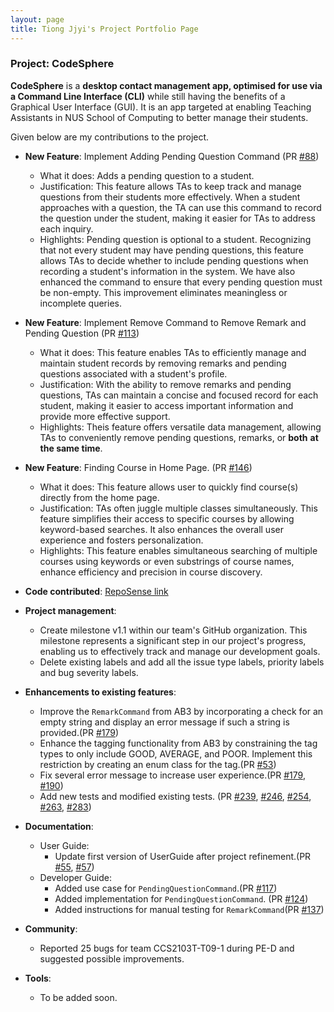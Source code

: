 ```yaml
---
layout: page
title: Tiong Jjyi's Project Portfolio Page
---
```


### Project: CodeSphere

**CodeSphere** is a **desktop contact management app, optimised for use via a Command Line Interface (CLI)**
while still having the benefits of a Graphical User Interface (GUI).
It is an app targeted at enabling Teaching Assistants in NUS School of Computing to better manage their students.

Given below are my contributions to the project.

* **New Feature**: Implement Adding Pending Question Command (PR [#88](https://github.com/AY2324S1-CS2103T-W15-4/tp/pull/88))
    * What it does: Adds a pending question to a student.
    * Justification: This feature allows TAs to keep track and manage questions from their students more effectively. When a student approaches with a question, the TA can use this command to record the question under the student, making it easier for TAs to address each inquiry.
    * Highlights: Pending question is optional to a student. Recognizing that not every student may have pending questions, this feature allows TAs to decide whether to include pending questions when recording a student's information in the system. We have also enhanced the command to ensure that every pending question must be non-empty. This improvement eliminates meaningless or incomplete queries.


* **New Feature**: Implement Remove Command to Remove Remark and Pending Question (PR [#113](https://github.com/AY2324S1-CS2103T-W15-4/tp/pull/113))
    * What it does: This feature enables TAs to efficiently manage and maintain student records by removing remarks and pending questions associated with a student's profile.
    * Justification:  With the ability to remove remarks and pending questions, TAs can maintain a concise and focused record for each student, making it easier to access important information and provide more effective support.
    * Highlights: Theis feature offers versatile data management, allowing TAs to conveniently remove pending questions, remarks, or **both** **at the same time**.

* **New Feature**: Finding Course in Home Page. (PR [#146](https://github.com/AY2324S1-CS2103T-W15-4/tp/pull/146))
    * What it does: This feature allows user to quickly find course(s) directly from the home page.
    * Justification: TAs often juggle multiple classes simultaneously. This feature simplifies their access to specific courses by allowing keyword-based searches. It also enhances the overall user experience and fosters personalization.
    * Highlights: This feature enables simultaneous searching of multiple courses using keywords or even substrings of course names, enhance efficiency and precision in course discovery.

* **Code contributed**: [RepoSense link](https://nus-cs2103-ay2324s1.github.io/tp-dashboard/?search=&sort=groupTitle&sortWithin=title&timeframe=commit&mergegroup=&groupSelect=groupByRepos&breakdown=true&checkedFileTypes=docs~functional-code~test-code&since=2023-09-22&tabOpen=true&tabType=authorship&tabAuthor=tiongjjyi&tabRepo=AY2324S1-CS2103T-W15-4%2Ftp%5Bmaster%5D&authorshipIsMergeGroup=false&authorshipFileTypes=docs~functional-code~test-code&authorshipIsBinaryFileTypeChecked=false&authorshipIsIgnoredFilesChecked=false)

* **Project management**:
    * Create milestone v1.1 within our team's GitHub organization. This milestone represents a significant step in our project's progress, enabling us to effectively track and manage our development goals.
    * Delete existing labels and add all the issue type labels, priority labels and bug severity labels.

* **Enhancements to existing features**:
    * Improve the `RemarkCommand` from AB3 by incorporating a check for an empty string and display an error message if such a string is provided.(PR [#179](https://github.com/AY2324S1-CS2103T-W15-4/tp/pull/179))
    * Enhance the tagging functionality from AB3 by constraining the tag types to only include GOOD, AVERAGE, and POOR. Implement this restriction by creating an enum class for the tag.(PR [#53](https://github.com/AY2324S1-CS2103T-W15-4/tp/pull/53))
    * Fix several error message to increase user experience.(PR [#179](https://github.com/AY2324S1-CS2103T-W15-4/tp/pull/179), [#190](https://github.com/AY2324S1-CS2103T-W15-4/tp/pull/190))
    * Add new tests and modified existing tests. (PR [#239](https://github.com/AY2324S1-CS2103T-W15-4/tp/pull/239), [#246](https://github.com/AY2324S1-CS2103T-W15-4/tp/pull/246), [#254](https://github.com/AY2324S1-CS2103T-W15-4/tp/pull/254), [#263](https://github.com/AY2324S1-CS2103T-W15-4/tp/pull/263), [#283](https://github.com/AY2324S1-CS2103T-W15-4/tp/pull/283))

* **Documentation**:
    * User Guide:
        * Update first version of UserGuide after project refinement.(PR [#55](https://github.com/AY2324S1-CS2103T-W15-4/tp/pull/55), [#57](https://github.com/AY2324S1-CS2103T-W15-4/tp/pull/57))
    * Developer Guide:
        * Added use case for `PendingQuestionCommand`.(PR [#117](https://github.com/AY2324S1-CS2103T-W15-4/tp/pull/117))
        * Added implementation for `PendingQuestionCommand`. (PR [#124](https://github.com/AY2324S1-CS2103T-W15-4/tp/pull/124))
        * Added instructions for manual testing for `RemarkCommand`(PR [#137](https://github.com/AY2324S1-CS2103T-W15-4/tp/pull/317))

* **Community**:
    * Reported 25 bugs for team CCS2103T-T09-1 during PE-D and suggested possible improvements.

* **Tools**:
    * To be added soon.

